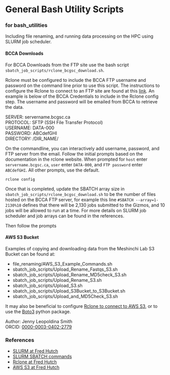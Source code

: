 # General Bash Utility Scripts 
### for bash_utilities
Including file renaming, and running data processing on the HPC using SLURM job scheduler. 


#### BCCA Downloads

For BCCA Downloads from the FTP site use the bash script `sbatch_job_scripts/rclone_bcgsc_download.sh`. 

Rclone must be configured to include the BCCA FTP username and password on the command line prior to use this script. The instructions to configure the Rclone to connect to an FTP site are found at this [link](https://rclone.org/ftp/). An example is below of the BCCA Credentials to include in the Rclone config step. The username and password will be emailed from BCCA to retrieve the data. 

SERVER: servername.bcgsc.ca<br>
PROTOCOL: SFTP (SSH File Transfer Protocol)<br>
USERNAME: DATA-000<br>
PASSWORD: ABCdefGHI<br>
DIRECTORY: /DIR_NAME/<br>

On the commandline, you can interactively add username, password, and FTP server from the email.  Follow the initial prompts based on the documentation in the rclone website. When prompted for `host` enter `servername.bcgsc.ca`, `user` enter `DATA-000`, and `FTP password` enter `ABCdefGHI`. All other prompts, use the default. 

```
rclone config
```

Once that is completed, update the SBATCH array size in `sbatch_job_scripts/rclone_bcgsc_download.sh` to be the number of files hosted on the BCCA FTP server, for example this line `#SBATCH --array=1-2130%10` defines that there will be 2,130 jobs submitted to the Gizmos, and 10 jobs will be allowed to run at a time. For more details on SLURM job scheduler and job arrays can be found in the references.

Then follow the prompts 

#### AWS S3 Bucket 

Examples of copying and downloading data from the Meshinchi Lab S3 Bucket can be found at: 
* file_renaming/AWS_S3_Example_Commands.sh
* sbatch_job_scripts/Upload_Rename_Fastqs_S3.sh
* sbatch_job_scripts/Upload_Rename_MD5check_S3.sh
* sbatch_job_scripts/Upload_Rename_S3.sh
* sbatch_job_scripts/Upload_S3.sh
* sbatch_job_scripts/Upload_S3Bucket_to_S3Bucket.sh
* sbatch_job_scripts/Upload_and_MD5Check_S3.sh

It may also be beneficial to configure [Rclone to connect to AWS S3](https://rclone.org/s3/), or to use the [Boto3](https://aws.amazon.com/sdk-for-python/) python package. 


Author: Jenny Leopoldina Smith<br>
ORCID: [0000-0003-0402-2779](https://orcid.org/0000-0003-0402-2779)
<br>

### References

* [SLURM at Fred Hutch](https://sciwiki.fredhutch.org/scicomputing/compute_jobs/)
* [SLURM SBATCH commands](https://slurm.schedmd.com/sbatch.html)
* [Rclone at Fred Hutch](https://sciwiki.fredhutch.org/compdemos/Economy-storage/#rclone)
* [AWS S3 at Fred Hutch](https://sciwiki.fredhutch.org/compdemos/Economy-storage/#amazon-web-services-s3-compatibility-layer)
